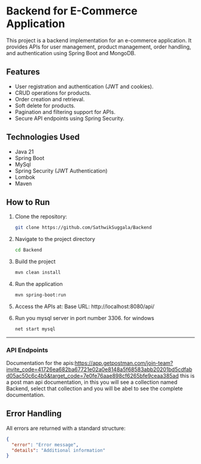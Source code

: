 # Backend for E-Commerce Application
This project is a backend implementation for an e-commerce application. It provides APIs for user management, product management, order handling, and authentication using Spring Boot and MongoDB.
## Features
- User registration and authentication (JWT and cookies).
- CRUD operations for products.
- Order creation and retrieval.
- Soft delete for products.
- Pagination and filtering support for APIs.
- Secure API endpoints using Spring Security.
## Technologies Used
- Java 21
- Spring Boot
- MySql
- Spring Security (JWT Authentication)
- Lombok
- Maven
## How to Run

1. Clone the repository:
   ```bash
   git clone https://github.com/SathwikSuggala/Backend
2. Navigate to the project directory
    ```bash
    cd Backend
3. Build the project
    ```bash
   mvn clean install
4. Run the application
    ```bash
   mvn spring-boot:run
5. Access the APIs at:
   Base URL: http://localhost:8080/api/

6. Run you mysql server in port number 3306.
   for windows
   ```bash
   net start mysql
---

### **API Endpoints**
Documentation for the apis:https://app.getpostman.com/join-team?invite_code=41726ea682ba67721e02a0e8148a5f68583abb20201bd5cdfabd05ac50c6c4b5&target_code=7e0fe76aae898cf6265bfe9ceaa385ad
this is a post man api documentation, in this you will see a collection named Backend, select that collection and you will be abel to see the complete documentation.

## Error Handling
All errors are returned with a standard structure:
```json
{
  "error": "Error message",
  "details": "Additional information"
}

   